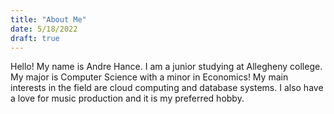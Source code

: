 ```yaml
---
title: "About Me"
date: 5/18/2022
draft: true
---
```

Hello! My name is Andre Hance. I am a junior studying at Allegheny college. My major is Computer Science with a minor in Economics! My main interests in the field are cloud computing and database systems. I also have a love for music production and it is my preferred hobby.
